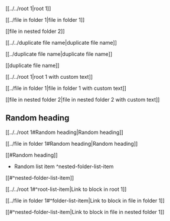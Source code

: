 [[../../root 1|root 1]]

[[../file in folder 1|file in folder 1]]

[[file in nested folder 2]]

[[../../duplicate file name|duplicate file name]]

[[../duplicate file name|duplicate file name]]

[[duplicate file name]]

[[../../root 1|root 1 with custom text]]

[[../file in folder 1|file in folder 1 with custom text]]

[[file in nested folder 2|file in nested folder 2 with custom text]]

## Random heading

[[../../root 1#Random heading|Random heading]]

[[../file in folder 1#Random heading|Random heading]]

[[#Random heading]]

- Random list item ^nested-folder-list-item

[[#^nested-folder-list-item]]

[[../../root 1#^root-list-item|Link to block in root 1]]

[[../file in folder 1#^folder-list-item|Link to block in file in folder 1]]

[[#^nested-folder-list-item|Link to block in file in nested folder 1]]

